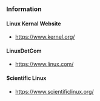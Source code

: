 ### Information

#### Linux Kernal Website
- https://www.kernel.org/

#### LinuxDotCom
- https://www.linux.com/

#### Scientific Linux
- https://www.scientificlinux.org/